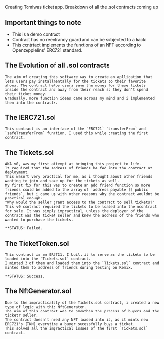 Creating Tomiwas ticket app. Breakdown of all the .sol contracts coming up

## Important things to note
-   This is a demo contract
-   Contract has no reentrancy guard and can be subjected to a hacki
-   This contrtact implements the functions of an NFT according to Openzepplelins' ERC721 standard.

## The Evolution of all .sol contracts
    The aim of creating this software was to create an apllication that lets users pay installmentally for the tickets to their favorite shows. The contract helps users save the money for these tickets inside the contract and away from their reach so they don't spend their ticket money.
    Gradually, more function ideas came across my mind and i implemented them into the contracts.

##  The IERC721.sol
    This contract is an interface of the `ERC721` `transferFrom` and `safeTransferFrom` function. I used this while creating the first contract.
    
## The Tickets.sol
    AKA v0, was my first attempt at bringing this project to life. 
    It required that the address of friends be fed into the contract at deployment.
    This wasn't very practical for me, as i thought about other friends wanting to join and save up for the tickets as well.
    My first fix for this was to create an add friend function so more friends could be added to the array of `address payable [] public friends`, but i came up with other reasons why the contract wouldnt be practical enough. 
    "Why would the seller grant access to the contract to sell tickets?"
    This v0 contract required the tickets to be loaded into the ncontract for sale. It was simply impractical, unless the deployer of the contract was the ticket seller and knew the address of the friends who wanted to purchase the tickets.
    
    **STATUS: Failed.

## The TicketToken.sol
    This contract is an ERC721. I built it to serve as the tickets to be loaded into the `Tickets.sol` contract. 
    I minted 3 of them and loaded them into the `Tickets.sol` contract and minted them to address of friends during testing on Remix.

    **STATUS: Success.

## The NftGenerator.sol
    Due to the impracticality of the Tickets.sol contract, i created a new type of logic with this NftGenerator. 
    The aim of this contract was to smoothen the process of buyers and the ticketr seller.
    The contract doesn't need any NFT loaded into it, as it mints new ERC721's (TKN) everytime a buyer sucessfully buys a ticket. 
    This solved all the impractical issues of the first `Tickets.sol` contract.



 